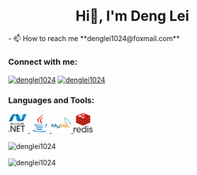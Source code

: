 <h1 align="center">Hi👋, I'm Deng Lei</h1>
- 📫 How to reach me **denglei1024@foxmail.com**

<h3 align="left">Connect with me:</h3>
<p align="left">
<a href="https://dev.to/denglei1024" target="blank"><img align="center" src="https://raw.githubusercontent.com/rahuldkjain/github-profile-readme-generator/master/src/images/icons/Social/devto.svg" alt="denglei1024" height="30" width="40" /></a>
<a href="https://codesandbox.com/denglei1024" target="blank"><img align="center" src="https://raw.githubusercontent.com/rahuldkjain/github-profile-readme-generator/master/src/images/icons/Social/codesandbox.svg" alt="denglei1024" height="30" width="40" /></a>
</p>

<h3 align="left">Languages and Tools:</h3>
<p align="left"> <a href="https://dotnet.microsoft.com/" target="_blank" rel="noreferrer"> <img src="https://raw.githubusercontent.com/devicons/devicon/master/icons/dot-net/dot-net-original-wordmark.svg" alt="dotnet" width="40" height="40"/> </a> <a href="https://www.java.com" target="_blank" rel="noreferrer"> <img src="https://raw.githubusercontent.com/devicons/devicon/master/icons/java/java-original.svg" alt="java" width="40" height="40"/> </a> <a href="https://www.mysql.com/" target="_blank" rel="noreferrer"> <img src="https://raw.githubusercontent.com/devicons/devicon/master/icons/mysql/mysql-original-wordmark.svg" alt="mysql" width="40" height="40"/> </a> <a href="https://redis.io" target="_blank" rel="noreferrer"> <img src="https://raw.githubusercontent.com/devicons/devicon/master/icons/redis/redis-original-wordmark.svg" alt="redis" width="40" height="40"/> </a> </p>

<p><img align="center" src="https://github-readme-stats.vercel.app/api/top-langs?username=denglei1024&show_icons=true&locale=en&layout=compact" alt="denglei1024" /></p>

<p><img align="center" src="https://github-readme-streak-stats.herokuapp.com/?user=denglei1024&" alt="denglei1024" /></p>
